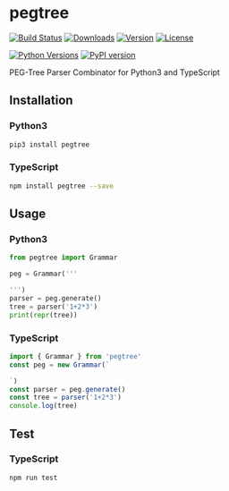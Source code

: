 # pegtree
[![Build Status](https://img.shields.io/circleci/project/github/kkuramitsu/pegtree.svg)](https://circleci.com/gh/kkuramitsu/pegtree)
[![Downloads](https://img.shields.io/npm/dt/pegtree.svg)](https://npmcharts.com/compare/pegtree?minimal=true)
[![Version](https://img.shields.io/npm/v/pegtree.svg)](https://www.npmjs.com/package/pegtree)
[![License](https://img.shields.io/npm/l/pegtree.svg)](https://www.npmjs.com/package/pegtree)

[![Python Versions](https://img.shields.io/pypi/pyversions/pegtree.svg)](https://pypi.org/project/pegtree/)
[![PyPI version](https://badge.fury.io/py/pegtree.svg)](https://badge.fury.io/py/pegtree)

PEG-Tree Parser Combinator for Python3 and TypeScript

## Installation

### Python3

```sh
pip3 install pegtree
```

### TypeScript

```sh
npm install pegtree --save
```

## Usage

### Python3

```python
from pegtree import Grammar

peg = Grammar('''

''')
parser = peg.generate()
tree = parser('1+2*3')
print(repr(tree))
```

### TypeScript

```typescript
import { Grammar } from 'pegtree'
const peg = new Grammar(`

`)
const parser = peg.generate()
const tree = parser('1+2*3')
console.log(tree)
```

## Test

### TypeScript
```sh
npm run test
```